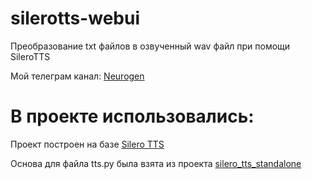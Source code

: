 # silerotts-webui

Преобразование txt файлов в озвученный wav файл при помощи SileroTTS

Мой телеграм канал: [Neurogen](https://t.me/neurogen_news)

# В проекте использовались:

Проект построен на базе [Silero TTS](https://github.com/snakers4/silero-models)

Основа для файла tts.py была взята из проекта [silero_tts_standalone](https://github.com/S-trace/silero_tts_standalone)

